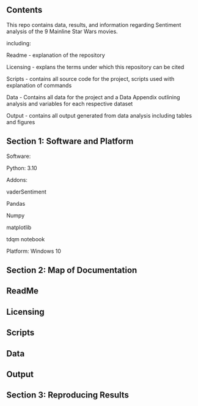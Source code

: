 ## Contents
This repo contains data, results, and information regarding Sentiment analysis of the 9 Mainline Star Wars movies. 

including: 

Readme - explanation of the repository

Licensing - explans the terms under which this repository can be cited

Scripts - contains all source code for the project, scripts used with explanation of commands

Data - Contains all data for the project and a Data Appendix outlining analysis and variables for each respective dataset

Output - contains all output generated from data analysis including tables and figures 

## Section 1: Software and Platform

Software:

Python: 3.10

Addons: 

vaderSentiment

Pandas

Numpy

matplotlib

tdqm notebook 

Platform: Windows 10

## Section 2: Map of Documentation
ReadMe
- 
Licensing 
- 
Scripts
-
Data
-
Output
-

## Section 3: Reproducing Results
